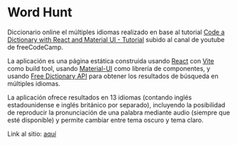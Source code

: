 # Word Hunt

Diccionario online el múltiples idiomas realizado en base al tutorial [Code a Dictionary with React and Material UI - Tutorial](https://www.youtube.com/watch?v=ToXna81iij0&t=2416s) subido al canal de youtube de freeCodeCamp.

La aplicación es una página estática construida usando [React](https://es.reactjs.org) con [Vite](https://vitejs.dev) como build tool, usando [Material-UI](https://material-ui.com) como librería de componentes, y usando [Free Dictionary API](https://dictionaryapi.dev) para obtener los resultados de búsqueda en múltiples idiomas.

La aplicación ofrece resultados en 13 idiomas (contando inglés estadounidense e inglés británico por separado), incluyendo la posibilidad de reproducir la pronunciación de una palabra mediante audio (siempre que esté disponible) y permite cambiar entre tema oscuro y tema claro.

Link al sitio: [aquí](https://galedesma-word-hunt.netlify.app)
